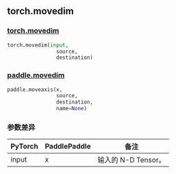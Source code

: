 ## torch.movedim
### [torch.movedim](https://pytorch.org/docs/stable/generated/torch.movedim.html?highlight=movedim#torch.movedim)

```python
torch.movedim(input, 
                source, 
                destination)
```

### [paddle.movedim](https://www.paddlepaddle.org.cn/documentation/docs/zh/api/paddle/moveaxis_cn.html#moveaxis)

```python
paddle.moveaxis(x, 
                source, 
                destination, 
                name=None)
```
### 参数差异
| PyTorch       | PaddlePaddle | 备注                                                   |
| ------------- | ------------ | ------------------------------------------------------ |
| input        | x            | 输入的 N-D Tensor。                   |
